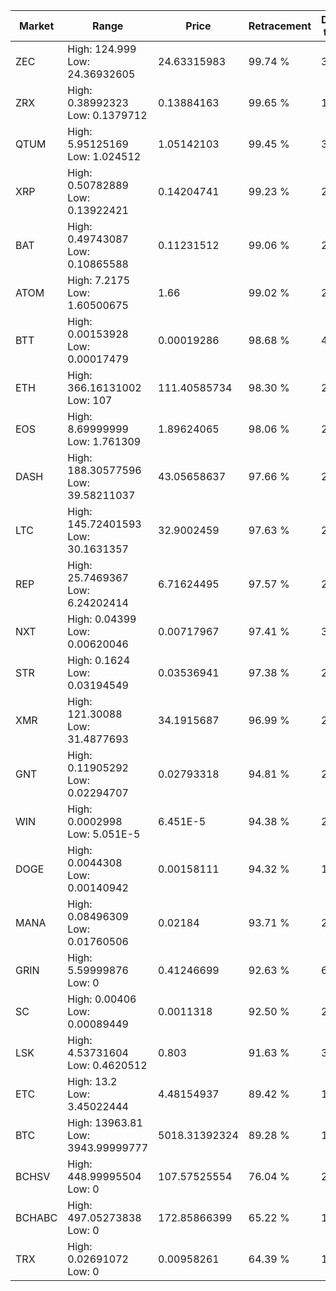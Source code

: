 | Market | Range | Price| Retracement | Doubles to 50% |
| --- | --- | --- | --- | --- |
| ZEC | High: 124.999<br />Low: 24.36932605 | 24.63315983 | 99.74 % | 3.03 |
| ZRX | High: 0.38992323<br />Low: 0.1379712 | 0.13884163 | 99.65 % | 1.90 |
| QTUM | High: 5.95125169<br />Low: 1.024512 | 1.05142103 | 99.45 % | 3.32 |
| XRP | High: 0.50782889<br />Low: 0.13922421 | 0.14204741 | 99.23 % | 2.28 |
| BAT | High: 0.49743087<br />Low: 0.10865588 | 0.11231512 | 99.06 % | 2.70 |
| ATOM | High: 7.2175<br />Low: 1.60500675 | 1.66 | 99.02 % | 2.66 |
| BTT | High: 0.00153928<br />Low: 0.00017479 | 0.00019286 | 98.68 % | 4.44 |
| ETH | High: 366.16131002<br />Low: 107 | 111.40585734 | 98.30 % | 2.12 |
| EOS | High: 8.69999999<br />Low: 1.761309 | 1.89624065 | 98.06 % | 2.76 |
| DASH | High: 188.30577596<br />Low: 39.58211037 | 43.05658637 | 97.66 % | 2.65 |
| LTC | High: 145.72401593<br />Low: 30.1631357 | 32.9002459 | 97.63 % | 2.67 |
| REP | High: 25.7469367<br />Low: 6.24202414 | 6.71624495 | 97.57 % | 2.38 |
| NXT | High: 0.04399<br />Low: 0.00620046 | 0.00717967 | 97.41 % | 3.50 |
| STR | High: 0.1624<br />Low: 0.03194549 | 0.03536941 | 97.38 % | 2.75 |
| XMR | High: 121.30088<br />Low: 31.4877693 | 34.1915687 | 96.99 % | 2.23 |
| GNT | High: 0.11905292<br />Low: 0.02294707 | 0.02793318 | 94.81 % | 2.54 |
| WIN | High: 0.0002998<br />Low: 5.051E-5 | 6.451E-5 | 94.38 % | 2.72 |
| DOGE | High: 0.0044308<br />Low: 0.00140942 | 0.00158111 | 94.32 % | 1.85 |
| MANA | High: 0.08496309<br />Low: 0.01760506 | 0.02184 | 93.71 % | 2.35 |
| GRIN | High: 5.59999876<br />Low: 0 | 0.41246699 | 92.63 % | 6.79 |
| SC | High: 0.00406<br />Low: 0.00089449 | 0.0011318 | 92.50 % | 2.19 |
| LSK | High: 4.53731604<br />Low: 0.4620512 | 0.803 | 91.63 % | 3.11 |
| ETC | High: 13.2<br />Low: 3.45022444 | 4.48154937 | 89.42 % | 1.86 |
| BTC | High: 13963.81<br />Low: 3943.99999777 | 5018.31392324 | 89.28 % | 1.78 |
| BCHSV | High: 448.99995504<br />Low: 0 | 107.57525554 | 76.04 % | 2.09 |
| BCHABC | High: 497.05273838<br />Low: 0 | 172.85866399 | 65.22 % | 1.44 |
| TRX | High: 0.02691072<br />Low: 0 | 0.00958261 | 64.39 % | 1.40 |
